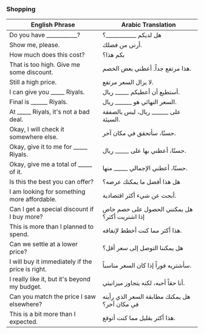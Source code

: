 ### Shopping

| English Phrase                                  | Arabic Translation                                  |
|-------------------------------------------------|-----------------------------------------------------|
| Do you have ___________?                        | هل لديكم ___________؟                               |
| Show me, please.                                | أرني من فضلك.                                       |
| How much does this cost?                        | بكم هذا؟                                            |
| That is too high. Give me some discount.        | هذا مرتفع جداً. أعطني بعض الخصم.                    |
| Still a high price.                             | لا يزال السعر مرتفع.                                |
| I can give you _____ Riyals.                    | أستطيع أن أعطيكم _____ ريال.                        |
| Final is ______ Riyals.                         | السعر النهائي هو ______ ريال.                       |
| At _____ Riyals, it's not a bad deal.           | على ______ ريال، ليس بالصفقة السيئة.                |
| Okay, I will check it somewhere else.           | حسنًا، سأتحقق في مكان آخر.                          |
| Okay, give it to me for _____ Riyals.           | حسنًا، أعطني بها على _____ ريال.                    |
| Okay, give me a total of _____ of it.           | حسنًا، أعطني الإجمالي _____ منها.                   |
| Is this the best you can offer?                 | هل هذا أفضل ما يمكنك عرضه؟                          |
| I am looking for something more affordable.     | أبحث عن شيء أكثر اقتصادية.                          |
| Can I get a special discount if I buy more?     | هل يمكنني الحصول على خصم خاص إذا اشتريت أكثر؟       |
| This is more than I planned to spend.           | هذا أكثر مما كنت أخطط لإنفاقه.                      |
| Can we settle at a lower price?                 | هل يمكننا التوصل إلى سعر أقل؟                       |
| I will buy it immediately if the price is right. | سأشتريه فوراً إذا كان السعر مناسباً.                |
| I really like it, but it's beyond my budget.    | أنا حقاً أحبه، لكنه يتجاوز ميزانيتي.                |
| Can you match the price I saw elsewhere?        | هل يمكنك مطابقة السعر الذي رأيته في مكان آخر؟      |
| This is a bit more than I expected.             | هذا أكثر بقليل مما كنت أتوقع.                       |
